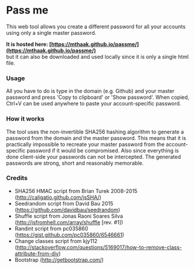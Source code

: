 # Pass me
This web tool allows you create a different password for all your accounts using only a single master password.

**It is hosted here: [https://mthaak.github.io/passme/](https://mthaak.github.io/passme/)**  
but it can also be downloaded and used locally since it is only a single html file.

### Usage
All you have to do is type in the domain (e.g. Github) and your master password and press 'Copy to clipboard' or 'Show password'. When copied, Ctrl+V can be used anywhere to paste your account-specific password.

### How it works
The tool uses the non-invertible SHA256 hashing algorithm to generate a password from the domain and the master password. This means that it is practically impossible to recreate your master password from the account-specific password if it would be compromised. Also since everything is done client-side your passwords can not be intercepted. The generated passwords are strong, short and reasonably memorable. 

### Credits
- SHA256 HMAC script from Brian Turek 2008-2015 (http://caligatio.github.com/jsSHA/)
- Seedrandom script from David Bau 2015 (https://github.com/davidbau/seedrandom)
- Shuffle script from Jonas Raoni Soares Silva (http://jsfromhell.com/array/shuffle [rev. #1])
- Randint script from pc035860 (https://gist.github.com/pc035860/6546661)
- Change classes script from kjy112 (http://stackoverflow.com/questions/5169017/how-to-remove-class-attribute-from-div)
- Bootstrap (http://getbootstrap.com/)
